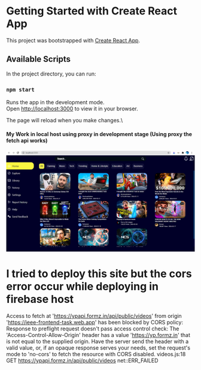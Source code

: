# Getting Started with Create React App

This project was bootstrapped with [Create React App](https://github.com/facebook/create-react-app).

## Available Scripts

In the project directory, you can run:

### `npm start`

Runs the app in the development mode.\
Open [http://localhost:3000](http://localhost:3000) to view it in your browser.

The page will reload when you make changes.\

#### My Work in local host using proxy in development stage (Using proxy the fetch api works)

![Alt text](https://github.com/Apkmann/IEEE-GEMS-TASK/blob/main/GEMS%20task%20image.jpg)


# I tried to deploy this site but the cors error occur while deploying in firebase host

Access to fetch at 'https://ypapi.formz.in/api/public/videos' from origin 'https://ieee-frontend-task.web.app' has been blocked by CORS policy: Response to preflight request doesn't pass access control check: The 'Access-Control-Allow-Origin' header has a value 'https://yp.formz.in' that is not equal to the supplied origin. Have the server send the header with a valid value, or, if an opaque response serves your needs, set the request's mode to 'no-cors' to fetch the resource with CORS disabled.
videos.js:18 GET https://ypapi.formz.in/api/public/videos net::ERR_FAILED
